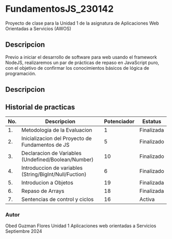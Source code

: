 # FundamentosJS_230142
Proyecto de clase para la Unidad 1 de la asignatura de Aplicaciones Web Orientadas a Servicios (AWOS)

## Descripcion

Previo a iniciar el desarrollo de software para web usando el framework NodeJS, realizaremos un par de prácticas de repaso en JavaScript puro, con el objetivo de confirmar los conocimientos básicos de lógica de programación.

## Descripcion


## Historial de practicas

|No.|Descripcion|Potenciador|Estatus|
|---|-----|----|----|
|1.|Metodologia de la Evaluacion|1| Finalizada|
|2.|Inicializacion del Proyecto de Fundamentos de JS|5| Finalizado|
|3.|Declaracion de Variables (Undefined/Boolean/Number)|10|Finalizado|
|4.|Introduccion de variables (String/BigInt/Null/Fuction)|6|Finalizado|
|5.|Introducion a Objetos|19|Finalizada|
|6.|Repaso de Arrays|18|Finalizada|
|7.|Sentencias de control y ciclos|16|Activa|



### Autor 

Obed Guzman Flores
Unidad 1
Aplicaciones web orientadas a Servicios
Septiembre 2024
